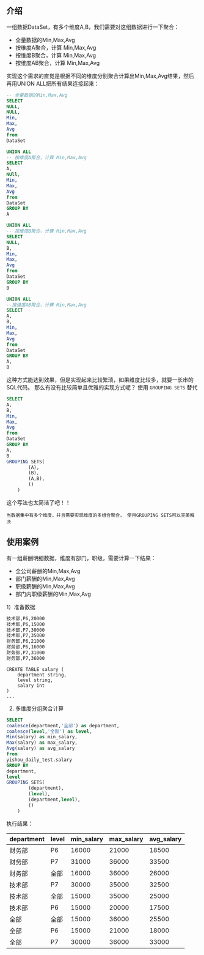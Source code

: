 介绍
-- 

一组数据DataSet，有多个维度A,B，我们需要对这组数据进行一下聚合：
* 全量数据的Min,Max,Avg
* 按维度A聚合，计算 Min,Max,Avg
* 按维度B聚合，计算 Min,Max,Avg
* 按维度AB聚合，计算 Min,Max,Avg


实现这个需求的直觉是根据不同的维度分别聚合计算出Min,Max,Avg结果，然后再用UNION ALL把所有结果连接起来：
```sql
-- 全量数据的Min,Max,Avg
SELECT
NULL, 
NULL,
Min,
Max,
Avg
from
DataSet

UNION ALL 
-- 按维度A聚合，计算 Min,Max,Avg
SELECT 
A,
NUll,
Min,
Max,
Avg
from
DataSet
GROUP BY 
A

UNION ALL 
-- 按维度B聚合，计算 Min,Max,Avg
SELECT 
NULL,
B,
Min,
Max,
Avg
from
DataSet
GROUP BY 
B 

UNION ALL 
--按维度AB聚合，计算 Min,Max,Avg
SELECT 
A,
B,
Min,
Max,
Avg
from
DataSet
GROUP BY 
A,
B

```


这种方式能达到效果，但是实现起来比较繁琐，如果维度比较多，就要一长串的SQL代码。
那么有没有比较简单且优雅的实现方式呢？
使用 `GROUPING SETS` 替代


```sql
SELECT 
A,
B,
Min,
Max,
Avg
from
DataSet
GROUP BY 
A,
B
GROUPING SETS(
        (A),
        (B),
        (A,B),
        ()
    )

```
这个写法也太简洁了吧！！

`当数据集中有多个维度，并且需要实现维度的多组合聚合， 使用GROUPING SETS可以完美解决`


使用案例
--
有一组薪酬明细数据，维度有部门，职级，需要计算一下结果：
- 全公司薪酬的Min,Max,Avg
- 部门薪酬的Min,Max,Avg
- 职级薪酬的Min,Max,Avg
- 部门内职级薪酬的Min,Max,Avg


1）准备数据
```txt
技术部,P6,20000
技术部,P6,15000
技术部,P7,30000
技术部,P7,35000
财务部,P6,21000
财务部,P6,16000
财务部,P7,31000
财务部,P7,36000
```


```
CREATE TABLE salary (
    department string,
    level string,
    salary int
) 
...
```

2) 多维度分组聚合计算

```sql
SELECT 
coalesce(department,'全部') as department,
coalesce(level,'全部') as level,
Min(salary) as min_salary,
Max(salary) as max_salary,
Avg(salary) as avg_salary
from
yishou_daily_test.salary
GROUP BY 
department,
level
GROUPING SETS(
        (department),
        (level),
        (department,level),
        ()
    )

```

执行结果：

|department |level|min_salary|max_salary|avg_salary|
|-----------|-----|----------|----------|----------|
|财务部	|P6	|16000	|21000	|18500|
|财务部	|P7	|31000	|36000	|33500|
|财务部	|全部	|16000	|36000	|26000|
|技术部	|P7	|30000	|35000	|32500|
|技术部	|全部	|15000	|35000	|25000|
|技术部	|P6	|15000	|20000	|17500|
|全部	|全部	|15000	|36000	|25500|
|全部	|P6	|15000	|21000	|18000|
|全部	|P7	|30000	|36000	|33000|
